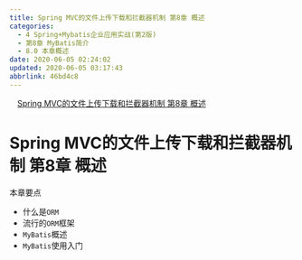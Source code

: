```yaml
---
title: Spring MVC的文件上传下载和拦截器机制 第8章 概述
categories: 
  - 4 Spring+Mybatis企业应用实战(第2版)
  - 第8章 MyBatis简介
  - 8.0 本章概述
date: 2020-06-05 02:24:02
updated: 2020-06-05 03:17:43
abbrlink: 46bd4c8
---
```

<div id='my_toc'><a href="/JavaReadingNotes/46bd4c8/#Spring-MVC的文件上传下载和拦截器机制-第8章-概述" class="header_1">Spring MVC的文件上传下载和拦截器机制 第8章 概述</a>&nbsp;<br></div>
<style>.header_1{margin-left: 1em;}.header_2{margin-left: 2em;}.header_3{margin-left: 3em;}.header_4{margin-left: 4em;}.header_5{margin-left: 5em;}.header_6{margin-left: 6em;}</style>
<!--more-->
<script>if (navigator.platform.search('arm')==-1){document.getElementById('my_toc').style.display = 'none';}var e,p = document.getElementsByTagName('p');while (p.length>0) {e = p[0];e.parentElement.removeChild(e);}</script>

<!--end-->
# Spring MVC的文件上传下载和拦截器机制 第8章 概述
本章要点
- 什么是`ORM`
- 流行的`ORM`框架
- `MyBatis`概述
- `MyBatis`使用入门
